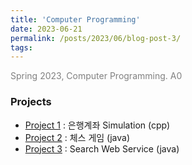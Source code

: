 ```yaml
---
title: 'Computer Programming'
date: 2023-06-21
permalink: /posts/2023/06/blog-post-3/
tags:
---
```


<span style = "font-size:14px; color: gray;"> Spring 2023, Computer Programming. A0 </span>

### Projects
  * [Project 1](/files/CP/Project1.zip) : 은행계좌 Simulation (cpp)
  * [Project 2](/files/CP/Chess.zip) : 체스 게임 (java)
  * [Project 3](/files/CP/Project3.zip) : Search Web Service (java)